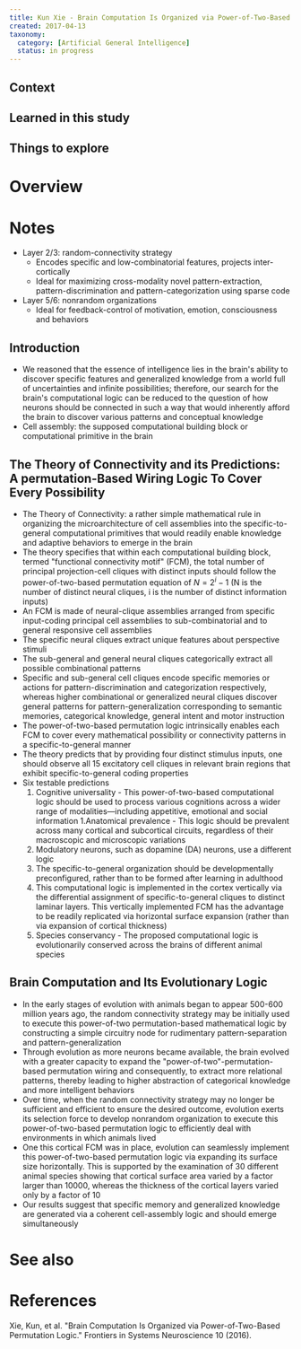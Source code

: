 ```yaml
---
title: Kun Xie - Brain Computation Is Organized via Power-of-Two-Based Permutation Logic (2016)
created: 2017-04-13
taxonomy:
  category: [Artificial General Intelligence]
  status: in progress
---
```


## Context

## Learned in this study

## Things to explore

# Overview

# Notes
* Layer 2/3: random-connectivity strategy
	* Encodes specific and low-combinatorial features, projects inter-cortically
	* Ideal for maximizing cross-modality novel pattern-extraction, pattern-discrimination and pattern-categorization using sparse code
* Layer 5/6: nonrandom organizations
	* Ideal for feedback-control of motivation, emotion, consciousness and behaviors

## Introduction
* We reasoned that the essence of intelligence lies in the brain's ability to discover specific features and generalized knowledge from a world full of uncertainties and infinite possibilities; therefore, our search for the brain's computational logic can be reduced to the question of how neurons should be connected in such a way that would inherently afford the brain to discover various patterns and conceptual knowledge
* Cell assembly: the supposed computational building block or computational primitive in the brain

## The Theory of Connectivity and its Predictions: A permutation-Based Wiring Logic To Cover Every Possibility
* The Theory of Connectivity: a rather simple mathematical rule in organizing the microarchitecture of cell assemblies into the specific-to-general computational primitives that would readily enable knowledge and adaptive behaviors to emerge in the brain
* The theory specifies that within each computational building block, termed "functional connectivity motif" (FCM), the total number of principal projection-cell cliques with distinct inputs should follow the power-of-two-based permutation equation of $N = 2^i - 1$ (N is the number of distinct neural cliques, i is the number of distinct information inputs)
* An FCM is made of neural-clique assemblies arranged from specific input-coding principal cell assemblies to sub-combinatorial and to general responsive cell assemblies
* The specific neural cliques extract unique features about perspective stimuli
* The sub-general and general neural cliques categorically extract all possible combinational patterns
* Specific and sub-general cell cliques encode specific memories or actions for pattern-discrimination and categorization respectively, whereas higher combinational or generalized neural cliques discover general patterns for pattern-generalization corresponding to semantic memories, categorical knowledge, general intent and motor instruction
* The power-of-two-based permutation logic intrinsically enables each FCM to cover every mathematical possibility or connectivity patterns in a specific-to-general manner
* The theory predicts that by providing four distinct stimulus inputs, one should observe all 15 excitatory cell cliques in relevant brain regions that exhibit specific-to-general coding properties
* Six testable predictions
	1. Cognitive universality - This power-of-two-based computational logic should be used to process various cognitions across a wider range of modalities—including appetitive, emotional and social information
	1.Anatomical prevalence - This logic should be prevalent across many cortical and subcortical circuits, regardless of their macroscopic and microscopic variations
	1. Modulatory neurons, such as dopamine (DA) neurons, use a different logic
	1. The specific-to-general organization should be developmentally preconfigured, rather than to be formed after learning in adulthood
	1. This computational logic is implemented in the cortex vertically via the differential assignment of specific-to-general cliques to distinct laminar layers. This vertically implemented FCM has the advantage to be readily replicated via horizontal surface expansion (rather than via expansion of cortical thickness)
	1. Species conservancy - The proposed computational logic is evolutionarily conserved across the brains of different animal species

## Brain Computation and Its Evolutionary Logic
* In the early stages of evolution with animals began to appear 500-600 million years ago, the random connectivity strategy may be initially used to execute this power-of-two permutation-based mathematical logic by constructing a simple circuitry node for rudimentary pattern-separation and pattern-generalization
* Through evolution as more neurons became available, the brain evolved with a greater capacity to expand the "power-of-two"-permutation-based permutation wiring and consequently, to extract more relational patterns, thereby leading to higher abstraction of categorical knowledge and more intelligent behaviors
* Over time, when the random connectivity strategy may no longer be sufficient and efficient to ensure the desired outcome, evolution exerts its selection force to develop nonrandom organization to execute this power-of-two-based permutation logic to efficiently deal with environments in which animals lived
* One this cortical FCM was in place, evolution can seamlessly implement this power-of-two-based permutation logic via expanding its surface size horizontally. This is supported by the examination of 30 different animal species showing that cortical surface area varied by a factor larger than 10000, whereas the thickness of the cortical layers varied only by a factor of 10
* Our results suggest that specific memory and generalized knowledge are generated via a coherent cell-assembly logic and should emerge simultaneously

# See also

# References
Xie, Kun, et al. "Brain Computation Is Organized via Power-of-Two-Based Permutation Logic." Frontiers in Systems Neuroscience 10 (2016).
